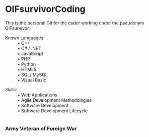 # **OIFsurvivorCoding**

This is the personal Git for the coder working under the pseudonym OIFsurvivor.


<dl>                                                                        
  <dt>Known Languages:</dt>                                      
  <dd>• C++</dd>                                       
  <dd>• C# / .NET</dd>               
  <dd>• JavaScript</dd>                            
  <dd>• PHP</dd>                        
  <dd>• Python</dd>                                                       
  <dd>• HTML5</dd>                
  <dd>• SQL/ MySQL</dd>           
  <dd>• Visual Basic</dd>         
</dl>    

<dl>
  <dt>Skills:</dt>
  <dd>• Web Applications</dd>
  <dd>• Agile Development Methodologies</dd>  
  <dd>• Software Development</dd>
  <dd>•	Software Development Lifecycle</dd> 
</dl> 

#

### Army Veteran of Foreign War


